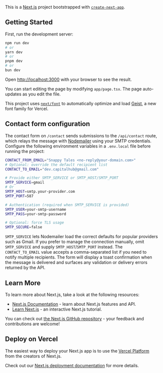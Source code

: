 This is a [Next.js](https://nextjs.org) project bootstrapped with [`create-next-app`](https://nextjs.org/docs/app/api-reference/cli/create-next-app).

## Getting Started

First, run the development server:

```bash
npm run dev
# or
yarn dev
# or
pnpm dev
# or
bun dev
```

Open [http://localhost:3000](http://localhost:3000) with your browser to see the result.

You can start editing the page by modifying `app/page.tsx`. The page auto-updates as you edit the file.

This project uses [`next/font`](https://nextjs.org/docs/app/building-your-application/optimizing/fonts) to automatically optimize and load [Geist](https://vercel.com/font), a new font family for Vercel.

## Contact form configuration

The contact form on `/contact` sends submissions to the `/api/contact` route, which relays the message with
[Nodemailer](https://nodemailer.com/about/) using your SMTP credentials. Configure the following environment variables in a
`.env.local` file before running the project:

```bash
CONTACT_FROM_EMAIL="Snappy Tales <no-reply@your-domain.com>"
# Optional: override the default recipient list
CONTACT_TO_EMAIL="dev.capitalhub@gmail.com"

# Provide either SMTP_SERVICE or SMTP_HOST/SMTP_PORT
SMTP_SERVICE=gmail
# Or
SMTP_HOST=smtp.your-provider.com
SMTP_PORT=587

# Authentication (required when SMTP_SERVICE is provided)
SMTP_USER=your-smtp-username
SMTP_PASS=your-smtp-password

# Optional: force TLS usage
SMTP_SECURE=false
```

`SMTP_SERVICE` lets Nodemailer load the correct defaults for popular providers such as Gmail. If you prefer to manage the
connection manually, omit `SMTP_SERVICE` and supply `SMTP_HOST`/`SMTP_PORT` instead. The `CONTACT_TO_EMAIL` value accepts a
comma-separated list if you need to notify multiple recipients. The form will display a toast confirmation when the message is
delivered and surfaces any validation or delivery errors returned by the API.

## Learn More

To learn more about Next.js, take a look at the following resources:

- [Next.js Documentation](https://nextjs.org/docs) - learn about Next.js features and API.
- [Learn Next.js](https://nextjs.org/learn) - an interactive Next.js tutorial.

You can check out [the Next.js GitHub repository](https://github.com/vercel/next.js) - your feedback and contributions are welcome!

## Deploy on Vercel

The easiest way to deploy your Next.js app is to use the [Vercel Platform](https://vercel.com/new?utm_medium=default-template&filter=next.js&utm_source=create-next-app&utm_campaign=create-next-app-readme) from the creators of Next.js.

Check out our [Next.js deployment documentation](https://nextjs.org/docs/app/building-your-application/deploying) for more details.
